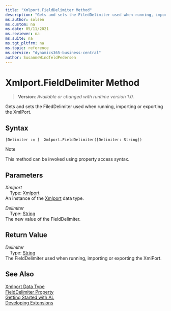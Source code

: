 ```yaml
---
title: "Xmlport.FieldDelimiter Method"
description: "Gets and sets the FiledDelimiter used when running, importing or exporting the XmlPort."
ms.author: solsen
ms.custom: na
ms.date: 05/11/2021
ms.reviewer: na
ms.suite: na
ms.tgt_pltfrm: na
ms.topic: reference
ms.service: "dynamics365-business-central"
author: SusanneWindfeldPedersen
---
```

[//]: # (START>DO_NOT_EDIT)
[//]: # (IMPORTANT:Do not edit any of the content between here and the END>DO_NOT_EDIT.)
[//]: # (Any modifications should be made in the .xml files in the ModernDev repo.)
# Xmlport.FieldDelimiter Method
> **Version**: _Available or changed with runtime version 1.0._

Gets and sets the FiledDelimiter used when running, importing or exporting the XmlPort.


## Syntax
```
[Delimiter := ]  Xmlport.FieldDelimiter([Delimiter: String])
```
> [!NOTE]
> This method can be invoked using property access syntax.
## Parameters
*Xmlport*  
&emsp;Type: [Xmlport](xmlport-data-type.md)  
An instance of the [Xmlport](xmlport-data-type.md) data type.

*Delimiter*  
&emsp;Type: [String](../string/string-data-type.md)  
The new value of the FieldDelimiter.  


## Return Value
*Delimiter*  
&emsp;Type: [String](../string/string-data-type.md)  
The FieldDelimiter used when running, importing or exporting the XmlPort.


[//]: # (IMPORTANT: END>DO_NOT_EDIT)
## See Also
[Xmlport Data Type](xmlport-data-type.md)  
[FieldDelimiter Property](../../properties/devenv-fielddelimiter-property.md)   
[Getting Started with AL](../../devenv-get-started.md)  
[Developing Extensions](../../devenv-dev-overview.md)